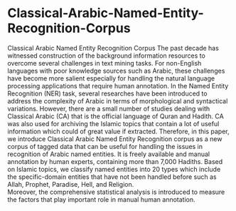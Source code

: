 # Classical-Arabic-Named-Entity-Recognition-Corpus
Classical Arabic Named Entity Recognition Corpus
The past decade has witnessed construction of the background information resources to overcome several challenges in text mining tasks. 
For non-English languages with poor knowledge sources such as Arabic, these challenges have become more salient especially for handling the natural language processing applications that require human annotation. 
In the Named Entity Recognition (NER) task, several researches have been introduced to address the complexity of Arabic in terms of morphological and syntactical variations. 
However, there are a small number of studies dealing with Classical Arabic (CA) that is the official language of Quran and Hadith. 
CA was also used for archiving the Islamic topics that contain a lot of useful information which could of great value if extracted. 
Therefore, in this paper, we introduce Classical Arabic Named Entity Recognition corpus as a new corpus of tagged data that can be useful for handling the issues in recognition of Arabic named entities. 
It is freely available and manual annotation by human experts, containing more than 7,000 Hadiths. 
Based on Islamic topics, we classify named entities into 20 types which include the specific-domain entities that have not been handled before such as Allah, Prophet, Paradise, Hell, and Religion.  
Moreover, the comprehensive statistical analysis is introduced to measure the factors that play important role in manual human annotation.
